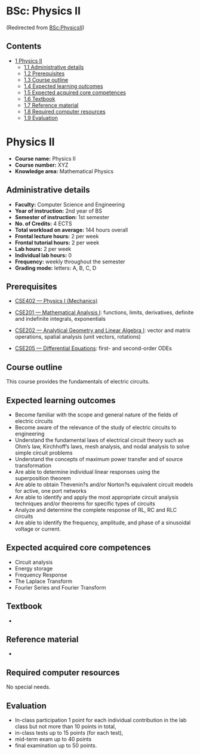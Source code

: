 






BSc: Physics II
===============



(Redirected from [BSc:PhysicsII](/index.php?title=BSc:PhysicsII&redirect=no "BSc:PhysicsII"))


Contents
--------


* [1 Physics II](#Physics_II)
	+ [1.1 Administrative details](#Administrative_details)
	+ [1.2 Prerequisites](#Prerequisites)
	+ [1.3 Course outline](#Course_outline)
	+ [1.4 Expected learning outcomes](#Expected_learning_outcomes)
	+ [1.5 Expected acquired core competences](#Expected_acquired_core_competences)
	+ [1.6 Textbook](#Textbook)
	+ [1.7 Reference material](#Reference_material)
	+ [1.8 Required computer resources](#Required_computer_resources)
	+ [1.9 Evaluation](#Evaluation)



Physics II
==========


* **Course name:** Physics II
* **Course number:** XYZ
* **Knowledge area:** Mathematical Physics


Administrative details
----------------------


* **Faculty:** Computer Science and Engineering
* **Year of instruction:** 2nd year of BS
* **Semester of instruction:** 1st semester
* **No. of Credits:** 4 ECTS
* **Total workload on average:** 144 hours overall
* **Frontal lecture hours:** 2 per week
* **Frontal tutorial hours:** 2 per week
* **Lab hours:** 2 per week
* **Individual lab hours:** 0
* **Frequency:** weekly throughout the semester
* **Grading mode:** letters: A, B, C, D


Prerequisites
-------------


* [CSE402 — Physics I (Mechanics)](https://eduwiki.innopolis.university/index.php/BSc:PhysicsI)


* [CSE201 — Mathematical Analysis I](https://eduwiki.innopolis.university/index.php/BSc:MathematicalAnalysisI): functions, limits, derivatives, definite and indefinite integrals, exponentials


* [CSE202 — Analytical Geometry and Linear Algebra I](https://eduwiki.innopolis.university/index.php/BSc:AnalyticGeometryAndLinearAlgebraI): vector and matrix operations, spatial analysis (unit vectors, rotations)


* [CSE205 — Differential Equations](https://eduwiki.innopolis.university/index.php/BSc:DifferentialEquations): first- and second-order ODEs


Course outline
--------------


This course provides the fundamentals of electric circuits.



Expected learning outcomes
--------------------------


* Become familiar with the scope and general nature of the fields of electric circuits
* Become aware of the relevance of the study of electric circuits to engineering
* Understand the fundamental laws of electrical circuit theory such as Ohm’s law, Kirchhoff’s laws, mesh analysis, and nodal analysis to solve simple circuit problems
* Understand the concepts of maximum power transfer and of source transformation
* Are able to determine individual linear responses using the superposition theorem
* Are able to obtain Thevenin?s and/or Norton?s equivalent circuit models for active, one port networks
* Are able to identify and apply the most appropriate circuit analysis techniques and/or theorems for specific types of circuits
* Analyze and determine the complete response of RL, RC and RLC circuits
* Are able to identify the frequency, amplitude, and phase of a sinusoidal voltage or current.


Expected acquired core competences
----------------------------------


* Circuit analysis
* Energy storage
* Frequency Response
* The Laplace Transform
* Fourier Series and Fourier Transform


Textbook
--------


* 


Reference material
------------------


* 


Required computer resources
---------------------------


No special needs.



Evaluation
----------


* In-class participation 1 point for each individual contribution in the lab class but not more than 10 points in total,
* in-class tests up to 15 points (for each test),
* mid-term exam up to 40 points
* final examination up to 50 points.










